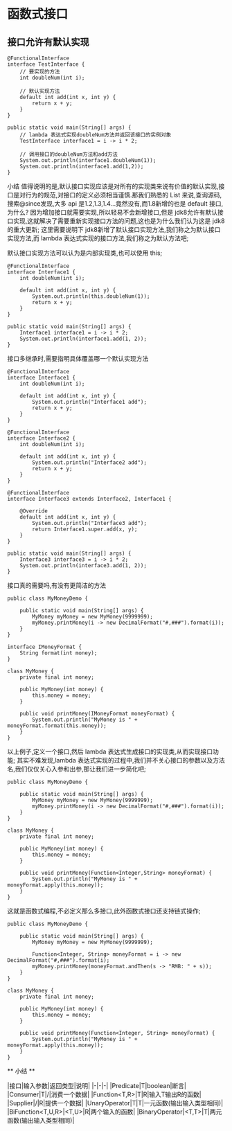 # 函数式接口

## 接口允许有默认实现
```
@FunctionalInterface
interface TestInterface {
    // 要实现的方法
    int doubleNum(int i);

    // 默认实现方法
    default int add(int x, int y) {
        return x + y;
    }
}

public static void main(String[] args) {
    // lambda 表达式实现doubleNum方法并返回该接口的实例对象
    TestInterface interface1 = i -> i * 2;

    // 调用接口的doubleNum方法和add方法
    System.out.println(interface1.doubleNum(1));
    System.out.println(interface1.add(1,2));
}
```

小结
值得说明的是,默认接口实现应该是对所有的实现类来说有价值的默认实现,接口是对行为的规范,对接口的定义必须相当谨慎.那我们熟悉的 List 来说,查询源码,搜索@since发现,大多 api 是1.2,1.3,1.4...竟然没有,而1.8新增的也是 default 接口,为什么?
因为增加接口就需要实现,所以轻易不会新增接口,但是 jdk8允许有默认接口实现,这就解决了需要重新实现接口方法的问题,这也是为什么我们认为这是 jdk8的重大更新;
这里需要说明下 jdk8新增了默认接口实现方法,我们称之为默认接口实现方法,而 lambda 表达式实现的接口方法,我们称之为默认方法吧;

默认接口实现方法可以认为是内部实现类,也可以使用 this;
```
@FunctionalInterface
interface Interface1 {
    int doubleNum(int i);

    default int add(int x, int y) {
        System.out.println(this.doubleNum(1));
        return x + y;
    }
}

public static void main(String[] args) {
    Interface1 interface1 = i -> i * 2;
    System.out.println(interface1.add(1, 2));
}
```

接口多继承时,需要指明具体覆盖哪一个默认实现方法
```
@FunctionalInterface
interface Interface1 {
    int doubleNum(int i);

    default int add(int x, int y) {
        System.out.println("Interface1 add");
        return x + y;
    }
}

@FunctionalInterface
interface Interface2 {
    int doubleNum(int i);

    default int add(int x, int y) {
        System.out.println("Interface2 add");
        return x + y;
    }
}

@FunctionalInterface
interface Interface3 extends Interface2, Interface1 {

    @Override
    default int add(int x, int y) {
        System.out.println("Interface3 add");
        return Interface1.super.add(x, y);
    }
}

public static void main(String[] args) {
    Interface3 interface3 = i -> i * 2;
    System.out.println(interface3.add(1, 2));
}
```

接口真的需要吗,有没有更简洁的方法
```
public class MyMoneyDemo {

    public static void main(String[] args) {
        MyMoney myMoney = new MyMoney(9999999);
        myMoney.printMoney(i -> new DecimalFormat("#,###").format(i));
    }
}

interface IMoneyFormat {
    String format(int money);
}

class MyMoney {
    private final int money;

    public MyMoney(int money) {
        this.money = money;
    }

    public void printMoney(IMoneyFormat moneyFormat) {
        System.out.println("MyMoney is " + moneyFormat.format(this.money));
    }
}
```

以上例子,定义一个接口,然后 lambda 表达式生成接口的实现类,从而实现接口功能;
其实不难发现,lambda 表达式实现的过程中,我们并不关心接口的参数以及方法名,我们仅仅关心入参和出参,那让我们进一步简化吧;

```
public class MyMoneyDemo {

    public static void main(String[] args) {
        MyMoney myMoney = new MyMoney(9999999);
        myMoney.printMoney(i -> new DecimalFormat("#,###").format(i));
    }
}

class MyMoney {
    private final int money;

    public MyMoney(int money) {
        this.money = money;
    }

    public void printMoney(Function<Integer,String> moneyFormat) {
        System.out.println("MyMoney is " + moneyFormat.apply(this.money));
    }
}
```

这就是函数式编程,不必定义那么多接口,此外函数式接口还支持链式操作;

```
public class MyMoneyDemo {
    
    public static void main(String[] args) {
        MyMoney myMoney = new MyMoney(9999999);

        Function<Integer, String> moneyFormat = i -> new DecimalFormat("#,###").format(i);
        myMoney.printMoney(moneyFormat.andThen(s -> "RMB: " + s));
    }
}

class MyMoney {
    private final int money;

    public MyMoney(int money) {
        this.money = money;
    }

    public void printMoney(Function<Integer, String> moneyFormat) {
        System.out.println("MyMoney is " + moneyFormat.apply(this.money));
    }
}
```

** 小结 **

|接口|输入参数|返回类型|说明|
|-|-|-|
|Predicate<T>|T|boolean|断言|
|Consumer|T|/|消费一个数据|
|Function<T,R>|T|R|输入T输出R的函数|
|Supplier<T>|/|R|提供一个数据|
|UnaryOperator<T>|T|T|一元函数(输出输入类型相同)|
|BiFunction<T,U,R>|<T,U>|R|两个输入的函数|
|BinaryOperator<T>|<T,T>|T|两元函数(输出输入类型相同)|



